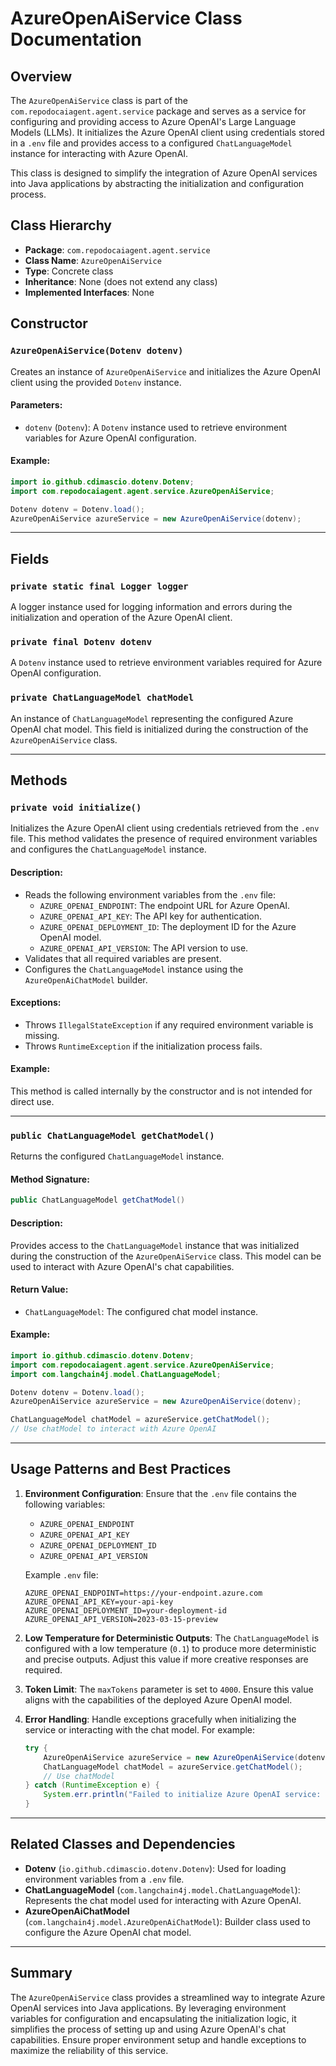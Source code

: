 
# AzureOpenAiService Class Documentation

## Overview
The `AzureOpenAiService` class is part of the `com.repodocaiagent.agent.service` package and serves as a service for configuring and providing access to Azure OpenAI's Large Language Models (LLMs). It initializes the Azure OpenAI client using credentials stored in a `.env` file and provides access to a configured `ChatLanguageModel` instance for interacting with Azure OpenAI.

This class is designed to simplify the integration of Azure OpenAI services into Java applications by abstracting the initialization and configuration process.

## Class Hierarchy
- **Package**: `com.repodocaiagent.agent.service`
- **Class Name**: `AzureOpenAiService`
- **Type**: Concrete class
- **Inheritance**: None (does not extend any class)
- **Implemented Interfaces**: None

## Constructor
### `AzureOpenAiService(Dotenv dotenv)`
Creates an instance of `AzureOpenAiService` and initializes the Azure OpenAI client using the provided `Dotenv` instance.

#### Parameters:
- `dotenv` (`Dotenv`): A `Dotenv` instance used to retrieve environment variables for Azure OpenAI configuration.

#### Example:
```java
import io.github.cdimascio.dotenv.Dotenv;
import com.repodocaiagent.agent.service.AzureOpenAiService;

Dotenv dotenv = Dotenv.load();
AzureOpenAiService azureService = new AzureOpenAiService(dotenv);
```

---

## Fields
### `private static final Logger logger`
A logger instance used for logging information and errors during the initialization and operation of the Azure OpenAI client.

### `private final Dotenv dotenv`
A `Dotenv` instance used to retrieve environment variables required for Azure OpenAI configuration.

### `private ChatLanguageModel chatModel`
An instance of `ChatLanguageModel` representing the configured Azure OpenAI chat model. This field is initialized during the construction of the `AzureOpenAiService` class.

---

## Methods

### `private void initialize()`
Initializes the Azure OpenAI client using credentials retrieved from the `.env` file. This method validates the presence of required environment variables and configures the `ChatLanguageModel` instance.

#### Description:
- Reads the following environment variables from the `.env` file:
  - `AZURE_OPENAI_ENDPOINT`: The endpoint URL for Azure OpenAI.
  - `AZURE_OPENAI_API_KEY`: The API key for authentication.
  - `AZURE_OPENAI_DEPLOYMENT_ID`: The deployment ID for the Azure OpenAI model.
  - `AZURE_OPENAI_API_VERSION`: The API version to use.
- Validates that all required variables are present.
- Configures the `ChatLanguageModel` instance using the `AzureOpenAiChatModel` builder.

#### Exceptions:
- Throws `IllegalStateException` if any required environment variable is missing.
- Throws `RuntimeException` if the initialization process fails.

#### Example:
This method is called internally by the constructor and is not intended for direct use.

---

### `public ChatLanguageModel getChatModel()`
Returns the configured `ChatLanguageModel` instance.

#### Method Signature:
```java
public ChatLanguageModel getChatModel()
```

#### Description:
Provides access to the `ChatLanguageModel` instance that was initialized during the construction of the `AzureOpenAiService` class. This model can be used to interact with Azure OpenAI's chat capabilities.

#### Return Value:
- `ChatLanguageModel`: The configured chat model instance.

#### Example:
```java
import io.github.cdimascio.dotenv.Dotenv;
import com.repodocaiagent.agent.service.AzureOpenAiService;
import com.langchain4j.model.ChatLanguageModel;

Dotenv dotenv = Dotenv.load();
AzureOpenAiService azureService = new AzureOpenAiService(dotenv);

ChatLanguageModel chatModel = azureService.getChatModel();
// Use chatModel to interact with Azure OpenAI
```

---

## Usage Patterns and Best Practices
1. **Environment Configuration**:
   Ensure that the `.env` file contains the following variables:
   - `AZURE_OPENAI_ENDPOINT`
   - `AZURE_OPENAI_API_KEY`
   - `AZURE_OPENAI_DEPLOYMENT_ID`
   - `AZURE_OPENAI_API_VERSION`

   Example `.env` file:
   ```
   AZURE_OPENAI_ENDPOINT=https://your-endpoint.azure.com
   AZURE_OPENAI_API_KEY=your-api-key
   AZURE_OPENAI_DEPLOYMENT_ID=your-deployment-id
   AZURE_OPENAI_API_VERSION=2023-03-15-preview
   ```

2. **Low Temperature for Deterministic Outputs**:
   The `ChatLanguageModel` is configured with a low temperature (`0.1`) to produce more deterministic and precise outputs. Adjust this value if more creative responses are required.

3. **Token Limit**:
   The `maxTokens` parameter is set to `4000`. Ensure this value aligns with the capabilities of the deployed Azure OpenAI model.

4. **Error Handling**:
   Handle exceptions gracefully when initializing the service or interacting with the chat model. For example:
   ```java
   try {
       AzureOpenAiService azureService = new AzureOpenAiService(dotenv);
       ChatLanguageModel chatModel = azureService.getChatModel();
       // Use chatModel
   } catch (RuntimeException e) {
       System.err.println("Failed to initialize Azure OpenAI service: " + e.getMessage());
   }
   ```

---

## Related Classes and Dependencies
- **Dotenv** (`io.github.cdimascio.dotenv.Dotenv`): Used for loading environment variables from a `.env` file.
- **ChatLanguageModel** (`com.langchain4j.model.ChatLanguageModel`): Represents the chat model used for interacting with Azure OpenAI.
- **AzureOpenAiChatModel** (`com.langchain4j.model.AzureOpenAiChatModel`): Builder class used to configure the Azure OpenAI chat model.

---

## Summary
The `AzureOpenAiService` class provides a streamlined way to integrate Azure OpenAI services into Java applications. By leveraging environment variables for configuration and encapsulating the initialization logic, it simplifies the process of setting up and using Azure OpenAI's chat capabilities. Ensure proper environment setup and handle exceptions to maximize the reliability of this service.
```